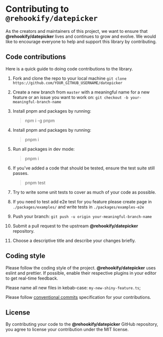 # Contributing to `@rehookify/datepicker`

As the creators and maintainers of this project, we want to ensure that **@rehookify/datepicker** lives and continues to grow and evolve. We would like to encourage everyone to help and support this library by contributing.

## Code contributions

Here is a quick guide to doing code contributions to the library.

1. Fork and clone the repo to your local machine `git clone https://github.com/YOUR_GITHUB_USERNAME/datepicker`

2. Create a new branch from `master` with a meaningful name for a new feature or an issue you want to work on: `git checkout -b your-meaningful-branch-name`

3. Install pnpm and packages by running:

   > npm i -g pnpm

4. Install pnpm and packages by running:

   > pnpm i

5. Run all packages in dev mode:

   > pnpm i

6. If you've added a code that should be tested, ensure the test suite still passes.

   > pnpm test

7. Try to write some unit tests to cover as much of your code as possible.

8. If you need to test add e2e test for you feature please create page in `./packages/examples/` and write tests in `./packages/examples-e2e`

9. Push your branch: `git push -u origin your-meaningful-branch-name`

10. Submit a pull request to the upstream **@rehookify/datepicker** repository.

11. Choose a descriptive title and describe your changes briefly.

## Coding style

Please follow the coding style of the project. **@rehookify/datepicker** uses eslint and prettier. If possible, enable their respective plugins in your editor to get real-time feedback.

Please name all new files in kebab-case: `my-new-shiny-feature.ts`;

Please follow [conventional commits](https://www.conventionalcommits.org/en/v1.0.0/) specification for your contributions.

## License

By contributing your code to the **@rehookify/datepicker** GitHub repository, you agree to license your contribution under the MIT license.
